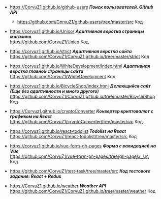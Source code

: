   *  <https://CorvuZ1.github.io/github-users>  **_Поиск пользователей. Github API_**  
     - <https://github.com/CorvuZ1/github-users/tree/master/src>  Код  

  *  <https://corvuz1.github.io/Unico/> **_Адаптивная верстка страницы магазина_**  
     <https://github.com/CorvuZ1/Unico> Код  

  *  <https://corvuz1.github.io/strict>  **_Адаптивная верстка сайта_**  
     <https://github.com/CorvuZ1/CorvuZ1.github.io/tree/master/strict>  Код  
  
  *  <https://corvuz1.github.io/WhiteDevelopment/index.html>  **_Адаптивная верстка главной страницы сайта_**  
     <https://github.com/CorvuZ1/WhiteDevelopment>  Код  
  
  *  <https://corvuz1.github.io/BicycleShop/index.html> **_Делающийся сайт (Еще без адаптивности и много другого)_**  
     <https://github.com/CorvuZ1/CorvuZ1.github.io/tree/master/BicycleShop> Код  
  
  *  <https://Corvuz1.github.io/cryptoConverter>  **_Конвертер криптовалют с графиком на React_**  
     <https://github.com/CorvuZ1/cryptoConverter/tree/master/src>  Код  
  
  *  <https://corvuz1.github.io/react-todolist>  **_Todolist на React_**  
     <https://github.com/CorvuZ1/react-todolist/tree/master/src>  Код  
  
  *  <https://corvuz1.github.io/vue-form-gh-pages>  **_Форма с валидацией на Vue_**  
     <https://github.com/CorvuZ1/vue-form-gh-pages/tree/gh-pages/_src>  Код
  
  *  <https://github.com/CorvuZ1/test-task/tree/master/src>  **_Код тестового задания: React + Redux_**  
  
  *  <https://CorvuZ1.github.io/weather>  **_Weather API_**  
     <https://github.com/CorvuZ1/CorvuZ1.github.io/tree/master/weather>  Код  




